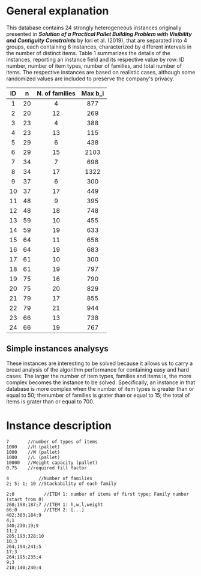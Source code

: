 # General explanation
This database contains 24  strongly  heterogeneous  instances originally presented in ***Solution of a Practical Pallet Building Problem with Visibility and Contiguity Constraints*** by  Iori  et  al. (2019), that  are  separated  into  4  groups,  each  containing  6  instances,  characterized  by different intervals in the number of distinct items. Table 1 summarizes the details of the instances, reporting an instance field and its respective value by row: ID number,  number  of  item  types,  number  of  families,  and  total  number  of  items. The respective instances are based on realistic cases, although some randomized values are included to preserve the company's privacy. 

|ID|n|N. of families|Max b_i|
|:---:|:---:|:---:|:---:|
|1|20|4|877|
|2|20|12|269|
|3|23|4|388|
|4|23|13|115|
|5|29|6|438|
|6|29|15|2103|
|7|34|7|698|
|8|34|17|1322|
|9|37|6|300|
|10|37|17|449|
|11|48|9|395|
|12|48|18|748|
|13|59|10|455|
|14|59|19|633|
|15|64|11|658|
|16|64|19|683|
|17|61|10|300|
|18|61|19|797|
|19|75|16|790|
|20|75|20|829|
|21|79|17|855|
|22|79|21|944|
|23|66|13|738|
|24|66|19|767|             

## Simple instances analysys
These instances are interesting to be solved because it allows us to carry a broad analysis of the algorithm performance for containing easy and hard cases. The  larger  the  number  of  item  types,  families  and  items  is,  the  more  complex becomes  the  instance  to  be  solved.  Specifically,  an  instance  in  that  database  is more complex when the number of item types is greater than or equal to 50; thenumber of families is grater than or equal to 15; the total of items is grater than or equal to 700.

# Instance description
```
7       //number of types of items
1000    //H (pallet)
1000    //W (pallet)
1000    //L (pallet)
10000   //Weight capacity (pallet)
0.75    //required fill factor

4           //Number of families
2; 5; 1; 10 //Stackability of each family

2;0           //ITEM 1: number of items of first type; Family number (start from 0)
268;198;187;7 //ITEM 1: h,w,l,weight
66;0          //ITEM 2: [...]
402;303;184;9
4;1
340;230;19;9
11;2
285;193;328;10
10;3
264;194;241;5
17;3
264;195;235;4
9;3
218;140;240;4
```

